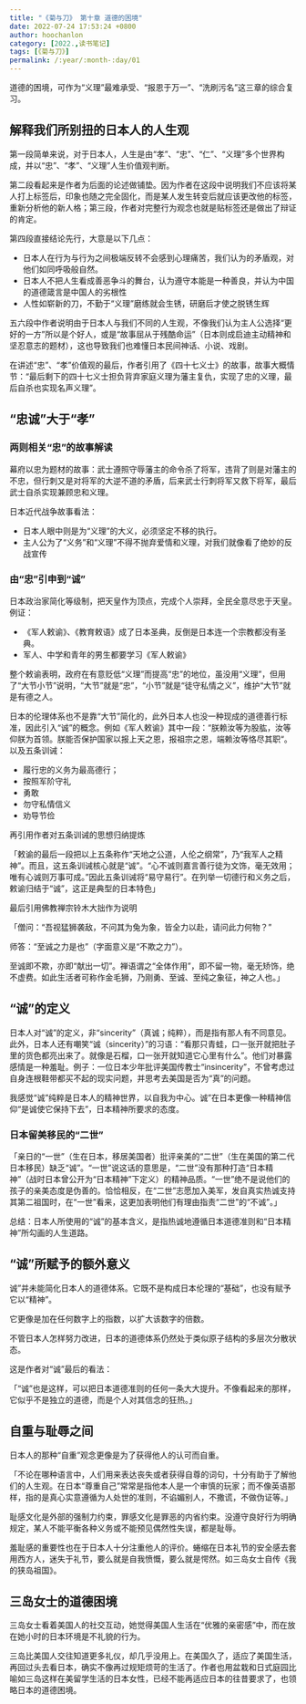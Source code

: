 ```yaml
---
title: "《菊与刀》 第十章 道德的困境"
date: 2022-07-24 17:53:24 +0800
author: hoochanlon
category: [2022.,读书笔记]
tags: [《菊与刀》]
permalink: /:year/:month-:day/01
---
```


道德的困境，可作为“义理”最难承受、“报恩于万一”、“洗刷污名”这三章的综合复习。 <!-- more -->


## 解释我们所别扭的日本人的人生观

第一段简单来说，对于日本人，人生是由“孝”、“忠”、“仁”、“义理”多个世界构成，并以“忠”、“孝”、“义理”人生价值观判断。

第二段看起来是作者为后面的论述做铺垫。因为作者在这段中说明我们不应该将某人打上标签后，印象也随之完全固化，而是某人发生转变后就应该更改他的标签，重新分析他的新人格；第三段，作者对完整行为观念也就是贴标签还是做出了辩证的肯定。

第四段直接结论先行，大意是以下几点：

- 日本人在行为与行为之间极端反转不会感到心理痛苦，我们认为的矛盾观，对他们如同呼吸般自然。
- 日本人不把人生看成善恶争斗的舞台，认为遵守本能是一种善良，并认为中国的道德箴言是中国人的劣根性
- 人性如崭新的刀，不勤于“义理”磨练就会生锈，研磨后才使之脱锈生辉

五六段中作者说明由于日本人与我们不同的人生观，不像我们认为主人公选择“更好的一方”所以是个好人，或是“故事屈从于残酷命运”（日本则成启迪主动精神和坚忍意志的题材），这也导致我们也难懂日本民间神话、小说、戏剧。

在讲述“忠”、“孝”价值观的最后，作者引用了《四十七义士》的故事，故事大概情节：“最后剩下的四十七义士担负背弃家庭义理为藩主复仇，实现了忠的义理，最后自杀也实现名声义理”。


## “忠诚”大于“孝”


### 两则相关“忠”的故事解读

幕府以忠为题材的故事：武士遵照守辱藩主的命令杀了将军，违背了则是对藩主的不忠，但行刺又是对将军的大逆不道的矛盾，后来武士行刺将军又救下将军，最后武士自杀实现兼顾忠和义理。

日本近代战争故事看法：

- 日本人眼中则是为“义理”的大义，必须坚定不移的执行。
- 主人公为了“义务”和“义理”不得不抛弃爱情和义理，对我们就像看了绝妙的反战宣传


### 由“忠”引申到“诚”

日本政治家简化等级制，把天皇作为顶点，完成个人崇拜，全民全意尽忠于天皇。例证：

- 《军人敕谕》、《教育敕语》成了日本圣典，反倒是日本连一个宗教都没有圣典。
- 军人、中学和青年的男生都要学习《军人敕谕》

整个敕谕表明，政府在有意贬低“义理”而提高“忠”的地位，虽没用“义理”，但用了“大节小节”说明，“大节”就是“忠”，“小节”就是“徒守私情之义”，维护“大节”就是有德之人。

日本的伦理体系也不是靠“大节”简化的，此外日本人也没一种现成的道德善行标准，因此引入“诚”的概念。例如《军人敕谕》其中一段：“朕赖汝等为股肱，汝等仰朕为首领。朕能否保护国家以报上天之恩，报祖宗之恩，端赖汝等恪尽其职“。以及五条训诫：

- 履行忠的义务为最高德行；
- 按照军阶守礼
- 勇敢
- 勿守私情信义
- 劝导节俭

再引用作者对五条训诫的思想归纳提炼

「敕谕的最后一段把以上五条称作“天地之公道，人伦之纲常”，乃“我军人之精神”。而且，这五条训诫核心就是“诚”。“心不诚则嘉言善行徒为文饰，毫无效用；唯有心诚则万事可成。”因此五条训诫将“易守易行”。在列举一切德行和义务之后，敕谕归结于“诚”，这正是典型的日本特色」

最后引用佛教禅宗铃木大拙作为说明

「僧问：“吾视猛狮袭敌，不问其为兔为象，皆全力以赴，请问此力何物？”

师答：“至诚之力是也”（字面意义是“不欺之力”）。

至诚即不欺，亦即“献出一切”。禅语谓之“全体作用”，即不留一物，毫无矫饰，绝不虚费。如此生活者可称作金毛狮，乃刚勇、至诚、至纯之象征，神之人也。」


## “诚”的定义

日本人对“诚”的定义，非“sincerity”（真诚；纯粹），而是指有那人有不同意见。此外，日本人还有嘲笑“诚（sincerity）”的习语：“看那只青蛙，口一张开就把肚子里的货色都亮出来了。就像是石榴，口一张开就知道它心里有什么”。他们对暴露感情是一种羞耻。例子：一位日本少年批评美国传教士“insincerity”，不曾考虑过自身连根鞋带都买不起的现实问题，并思考去美国是否为“真”的问题。

我感觉“诚”纯粹是日本人的精神世界，以自我为中心。诚”在日本更像一种精神信仰“是诚使它保持下去”，日本精神所要求的态度。


### 日本留美移民的“二世”

「亲日的“一世”（生在日本，移居美国者）批评亲美的“二世”（生在美国的第二代日本移民）缺乏“诚”。“一世”说这话的意思是，“二世”没有那种打造“日本精神”（战时日本曾公开为“日本精神”下定义）的精神品质。“一世”绝不是说他们的孩子的亲美态度是伪善的。恰恰相反，在“二世”志愿加入美军，发自真实热诚支持其第二祖国时，在“一世”看来，这更加表明他们有理由指责“二世”的“不诚”。」

总结：日本人所使用的“诚”的基本含义，是指热诚地遵循日本道德准则和“日本精神”所勾画的人生道路。


## “诚”所赋予的额外意义

诚”并未能简化日本人的道德体系。它既不是构成日本伦理的“基础”，也没有赋予它以“精神”。

它更像是加在任何数字上的指数，以扩大该数字的倍数。

不管日本人怎样努力改进，日本的道德体系仍然处于类似原子结构的多层次分散状态。

这是作者对“诚”最后的看法：

「“诚”也是这样，可以把日本道德准则的任何一条大大提升。不像看起来的那样，它似乎不是独立的道德，而是个人对其信念的狂热。」


## 自重与耻辱之间

日本人的那种“自重”观念更像是为了获得他人的认可而自重。

「不论在哪种语言中，人们用来表达丧失或者获得自尊的词句，十分有助于了解他们的人生观。在日本“尊重自己”常常是指他本人是一个审慎的玩家；而不像英语那样，指的是真心实意遵循为人处世的准则，不谄媚别人，不撒谎，不做伪证等。」

耻感文化是外部的强制力约束，罪感文化是罪恶的内省约束。没遵守良好行为明确规定，某人不能平衡各种义务或不能预见偶然性失误，都是耻辱。

羞耻感的重要性也在于日本人十分注重他人的评价。蜷缩在日本礼节的安全感去套用西方人，迷失于礼节，要么就是自我愤慨，要么就是愕然。如三岛女士自传《我的狭岛祖国》。


## 三岛女士的道德困境

三岛女士看着美国人的社交互动，她觉得美国人生活在“优雅的亲密感”中，而在放在她小时的日本环境是不礼貌的行为。

三岛比美国人交往知道更多礼仪，却几乎没用上。在美国久了，适应了美国生活，再回过头去看日本，确实不像再过规矩烦苛的生活了。作者也用盆栽和日式庭园比喻如三岛这样在美留学生活的日本女性，已经不能再适应日本的往昔要求了，也领略日本的道德困境。

